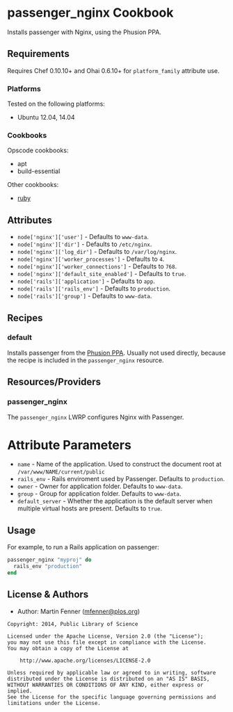 passenger_nginx Cookbook
==========================
Installs passenger with Nginx, using the Phusion PPA.


Requirements
------------
Requires Chef 0.10.10+ and Ohai 0.6.10+ for `platform_family` attribute use.

### Platforms
Tested on the following platforms:

- Ubuntu 12.04, 14.04

### Cookbooks
Opscode cookbooks:

- apt
- build-essential

Other cookbooks:

- [ruby](https://github.com/articlemetrics/ruby-cookbook)


Attributes
----------
* `node['nginx']['user']` - Defaults to `www-data`.
* `node['nginx']['dir']` - Defaults to `/etc/nginx`.
* `node['nginx']['log_dir']` - Defaults to `/var/log/nginx`.
* `node['nginx']['worker_processes']` - Defaults to `4`.
* `node['nginx']['worker_connections']` - Defaults to `768`.
* `node['nginx']['default_site_enabled']` - Defaults to `true`.
* `node['rails']['application']` - Defaults to `app`.
* `node['rails']['rails_env']` - Defaults to `production`.
* `node['rails']['group']` - Defaults to `www-data`.


Recipes
-------
### default
Installs passenger from the [Phusion PPA](http://blog.phusion.nl/2013/09/11/debian-and-ubuntu-packages-for-phusion-passenger/). Usually not used directly, because the recipe is included in the `passenger_nginx` resource.


Resources/Providers
-------

### passenger_nginx

The `passenger_nginx` LWRP configures Nginx with Passenger.

# Attribute Parameters

* `name` - Name of the application. Used to construct the document root at `/var/www/NAME/current/public`
* `rails_env` - Rails enviroment used by Passenger. Defaults to `production`.
* `owner` - Owner for application folder. Defaults to `www-data`.
* `group` - Group for application folder. Defaults to `www-data`.
* `default_server` - Whether the application is the default server when multiple virtual hosts are present. Defaults to `true`.


Usage
-----
For example, to run a Rails application on passenger:

```ruby
passenger_nginx "myproj" do
  rails_env "production"
end
```


License & Authors
-----------------
- Author: Martin Fenner (<mfenner@plos.org>)

```text
Copyright: 2014, Public Library of Science

Licensed under the Apache License, Version 2.0 (the "License");
you may not use this file except in compliance with the License.
You may obtain a copy of the License at

    http://www.apache.org/licenses/LICENSE-2.0

Unless required by applicable law or agreed to in writing, software
distributed under the License is distributed on an "AS IS" BASIS,
WITHOUT WARRANTIES OR CONDITIONS OF ANY KIND, either express or implied.
See the License for the specific language governing permissions and
limitations under the License.
```
